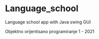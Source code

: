 # Language_school

Language school app with Java swing GUI

Objektno orijentisano programiranje 1 - 2021
